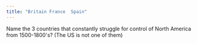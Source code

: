 ```yaml
---
title: "Britain France  Spain"
---
```

Name the 3 countries that constantly struggle for control of North America from 1500-1800's? (The US is not one of them)

